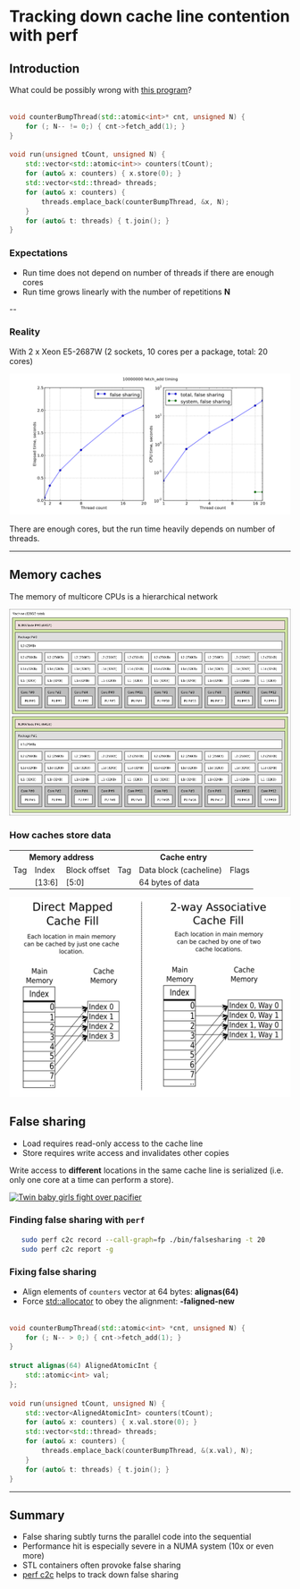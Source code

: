# Tracking down cache line contention with perf

## Introduction

What could be possibly wrong with [this program](./src/falsesharing.cpp)?

```c++

void counterBumpThread(std::atomic<int>* cnt, unsigned N) {
    for (; N-- != 0;) { cnt->fetch_add(1); }
}

void run(unsigned tCount, unsigned N) {
    std::vector<std::atomic<int>> counters(tCount);
    for (auto& x: counters) { x.store(0); }
    std::vector<std::thread> threads;
    for (auto& x: counters) {
        threads.emplace_back(counterBumpThread, &x, N);
    }
    for (auto& t: threads) { t.join(); }
}
```

### Expectations


* Run time does not depend on number of threads if there are enough cores
* Run time grows linearly with the number of repetitions **N**

--

### Reality

With 2 x Xeon E5-2687W (2 sockets, 10 cores per a package, total: 20 cores)

![falsesharing NUMA timing](./img/falsesharing_timing_numa.png)

There are enough cores, but the run time heavily depends on number of threads.

---

## Memory caches


The memory of multicore CPUs is a hierarchical network

![dual-socket system memory topology](./memorytopo_2x_xeon.png)


### How caches store data

<table>
  <tr>
    <th colspan="3">Memory address</th>
    <th colspan="3">Cache entry</th>
  </tr>
  <tr>
    <td>Tag</td>
    <td>Index</td>
    <td>Block offset</td>
    <td>Tag</td>
    <td>Data block (cacheline)</td>
    <td>Flags</td>
  </tr>
  <tr>
    <td></td>
    <td>[13:6]</td>
    <td>[5:0]</td>
    <td></td>
    <td>64 bytes of data</td>
    <td></td>
  </tr>
</table>

![direct fill and two-way caches](./Cache_Fill.svg)


## False sharing

* Load requires read-only access to the cache line
* Store requires write access and invalidates other copies

Write access to **different** locations in the same cache line is serialized
(i.e. only one core at a time can perform a store).

[![Twin baby girls fight over pacifier](https://img.youtube.com/vi/UOlOrACAj6o/0.jpg)](https://www.youtube.com/embed/UOlOrACAj6o)


### Finding false sharing with `perf`

```bash
   sudo perf c2c record --call-graph=fp ./bin/falsesharing -t 20
   sudo perf c2c report -g
```

### Fixing false sharing

* Align elements of `counters` vector at 64 bytes: **alignas(64)**
* Force [std::allocator](https://en.cppreference.com/w/cpp/memory/allocator) to obey the alignment: **-faligned-new**

```c++

void counterBumpThread(std::atomic<int> *cnt, unsigned N) {
    for (; N-- > 0;) { cnt->fetch_add(1); }
}

struct alignas(64) AlignedAtomicInt {
    std::atomic<int> val;
};

void run(unsigned tCount, unsigned N) {
    std::vector<AlignedAtomicInt> counters(tCount);
    for (auto& x: counters) { x.val.store(0); }
    std::vector<std::thread> threads;
    for (auto& x: counters) {
        threads.emplace_back(counterBumpThread, &(x.val), N);
    }
    for (auto& t: threads) { t.join(); }
}
```

---

## Summary

* False sharing subtly turns the parallel code into the sequential
* Performance hit is especially severe in a NUMA system (10x or even more)
* STL containers often provoke false sharing
* [perf c2c](http://man7.org/linux/man-pages/man1/perf-c2c.1.html) helps to track down false sharing

